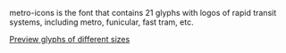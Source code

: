 metro-icons is the font that contains 21 glyphs with logos of rapid transit systems, including metro, funicular, fast tram, etc.

[Preview glyphs of different sizes](https://putnik.github.io/metro-icons/)
